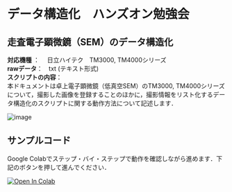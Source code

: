 # データ構造化　ハンズオン勉強会

## 走査電子顕微鏡（SEM）のデータ構造化

**対応機種** ：　 日立ハイテク　TM3000, TM4000シリーズ  
**rawデータ**：　txt (テキスト形式)    
**スクリプトの内容**：    
本ドキュメントは卓上電子顕微鏡（低真空SEM）のTM3000, TM4000シリーズについて，撮影した画像を登録することのほかに，撮影情報をリスト化するデータ構造化のスクリプトに関する動作方法について記述します．

![image](https://user-images.githubusercontent.com/38028745/133568158-b10fe1c0-8024-434e-8bd6-23d71cfb6ffb.png)


## サンプルコード
Google Colabでステップ・バイ・ステップで動作を確認しながら進めます．下記のボタンを押して進んでください．

<a href="https://colab.research.google.com/github/ARIM-Japan/Training_Program_SEM/blob/main/Hitachi_TM3000_4000_Training.ipynb">
  <img src="https://colab.research.google.com/assets/colab-badge.svg" alt="Open In Colab"/>
</a>



